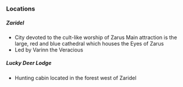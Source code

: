 ### Locations

##### Zaridel

- City devoted to the cult-like worship of Zarus
Main attraction is the large, red and blue cathedral which houses the Eyes of Zarus
- Led by Varinn the Veracious

##### Lucky Deer Lodge

- Hunting cabin located in the forest west of Zaridel
